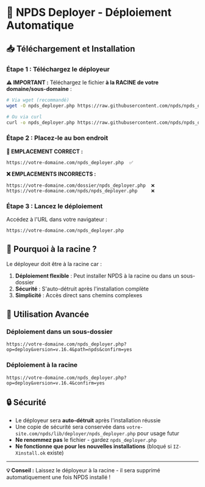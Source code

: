 # 🚀 NPDS Deployer - Déploiement Automatique

## 📥 Téléchargement et Installation

### Étape 1 : Téléchargez le déployeur
**⚠️ IMPORTANT :** Téléchargez le fichier **à la RACINE de votre domaine/sous-domaine** :

```bash
# Via wget (recommandé)
wget -O npds_deployer.php https://raw.githubusercontent.com/npds/npds_dune/master/lib/deployer/npds_deployer.php

# Ou via curl
curl -o npds_deployer.php https://raw.githubusercontent.com/npds/npds_dune/master/lib/deployer/npds_deployer.php
```

### Étape 2 : Placez-le au bon endroit
**📍 EMPLACEMENT CORRECT :**
```
https://votre-domaine.com/npds_deployer.php  ✅
```

**❌ EMPLACEMENTS INCORRECTS :**
```
https://votre-domaine.com/dossier/npds_deployer.php  ❌
https://votre-domaine.com/npds/npds_deployer.php     ❌
```

### Étape 3 : Lancez le déploiement
Accédez à l'URL dans votre navigateur :
```
https://votre-domaine.com/npds_deployer.php
```

## 🎯 Pourquoi à la racine ?

Le déployeur doit être à la racine car :
1. **Déploiement flexible** : Peut installer NPDS à la racine ou dans un sous-dossier
2. **Sécurité** : S'auto-détruit après l'installation complète
3. **Simplicité** : Accès direct sans chemins complexes

## 🔧 Utilisation Avancée

### Déploiement dans un sous-dossier
```
https://votre-domaine.com/npds_deployer.php?op=deploy&version=v.16.4&path=npds&confirm=yes
```

### Déploiement à la racine  
```
https://votre-domaine.com/npds_deployer.php?op=deploy&version=v.16.4&confirm=yes
```

## 🔒 Sécurité

- Le déployeur sera **auto-détruit** après l'installation réussie
- Une copie de sécurité sera conservée dans `votre-site.com/npds/lib/deployer/npds_deployer.php` pour usage futur
- **Ne renommez pas** le fichier - gardez `npds_deployer.php`
- **Ne fonctionne que pour les nouvelles installations** (bloqué si `IZ-Xinstall.ok` existe)

---

**💡 Conseil :** Laissez le déployeur à la racine - il sera supprimé automatiquement une fois NPDS installé !